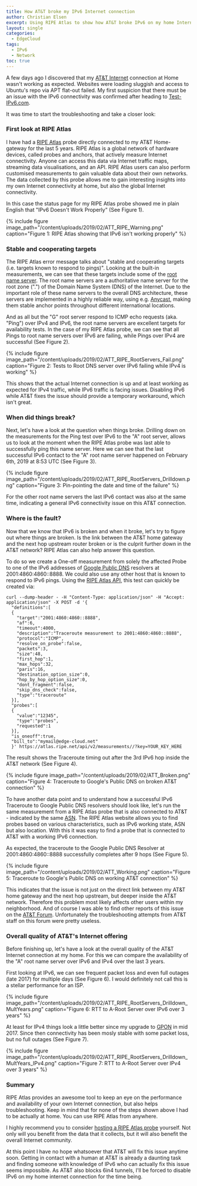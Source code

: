 ```yaml
---
title: How AT&T broke my IPv6 Internet connection
author: Christian Elsen
excerpt: Using RIPE Atlas to show how AT&T broke IPv6 on my home Internet connection.
layout: single
categories:
  - EdgeCloud
tags:
  - IPv6
  - Network
toc: true
---
```

A few days ago I discovered that my [AT&T Internet](https://www.att.com/internet/) connection at Home wasn't working as expected. Websites were loading sluggish and access to Ubuntu's repo via APT flat-out failed. My first suspicion that there must be an issue with the IPv6 connectivity was confirmed after heading to [Test-IPv6.com](https://test-ipv6.com/).

It was time to start the troubleshooting and take a closer look:

### First look at RIPE Atlas
I have had a [RIPE Atlas](https://atlas.ripe.net/) probe directly connected to my AT&T Home-gateway for the last 5 years. RIPE Atlas is a global network of hardware devices, called probes and anchors, that actively measure Internet connectivity. Anyone can access this data via Internet traffic maps, streaming data visualisations, and an API. RIPE Atlas users can also perform customised measurements to gain valuable data about their own networks. The data collected by this probe allows me to gain interesting insights into my own Internet connectivity at home, but also the global Internet connectivity.  

In this case the status page for my RIPE Atlas probe showed me in plain English that "IPv6 Doesn't Work Properly" (See Figure 1).

{% include figure image_path="/content/uploads/2019/02/ATT_RIPE_Warning.png" caption="Figure 1: RIPE Atlas showing that IPv6 isn't working properly" %}

### Stable and cooperating targets

The RIPE Atlas error message talks about "stable and cooperating targets (i.e. targets known to respond to pings)". Looking at the built-in measurements, we can see that these targets include some of the [root name server](https://www.iana.org/domains/root/servers). The root name servers are a authoritative name server for the root zone (".") of the Domain Name System (DNS) of the Internet. Due to the important role of these name servers to the overall DNS architecture, these servers are implemented in a highly reliable way, using e.g. [Anycast](https://en.wikipedia.org/wiki/Anycast), making them stable anchor points throughout different international locations.

And as all but the "G" root server respond to ICMP echo requests (aka. "Ping") over IPv4 and IPv6, the root name servers are excellent targets for availability tests.
In the case of my RIPE Atlas probe, we can see that all Pings to root name servers over IPv6 are failing, while Pings over IPv4 are successful (See Figure 2).

{% include figure image_path="/content/uploads/2019/02/ATT_RIPE_RootServers_Fail.png" caption="Figure 2: Tests to Root DNS server over IPv6 failing while IPv4 is working" %}

This shows that the actual Internet connection is up and at least working as expected for IPv4 traffic, while IPv6 traffic is facing issues. Disabling IPv6 while AT&T fixes the issue should provide a temporary workaround, which isn't great.

### When did things break?

Next, let's have a look at the question when things broke. Drilling down on the measurements for the Ping test over IPv6 to the "A" root server, allows us to look at the moment when the RIPE Atlas probe was last able to successfully ping this name server. Here we can see that the last successful IPv6 contact to the "A" root name server happened on February 6th, 2019 at 8:53 UTC (See Figure 3).

{% include figure image_path="/content/uploads/2019/02/ATT_RIPE_RootServers_Drilldown.png" caption="Figure 3: Pin-pointing the date and time of the failure" %}

For the other root name servers the last IPv6 contact was also at the same time, indicating a general IPv6 connectivity issue on this AT&T connection.

### Where is the fault?

Now that we know that IPv6 is broken and when it broke, let's try to figure out where things are broken. Is the link between the AT&T home gateway and the next hop upstream router broken or is the culprit further down in the AT&T network? RIPE Atlas can also help answer this question.

To do so we create a One-off measurement from solely the affected Probe to one of the IPv6 addresses of [Google Public DNS](https://developers.google.com/speed/public-dns/docs/using) resolvers at 2001:4860:4860::8888. We could also use any other host that is known to respond to IPv6 pings.
Using the [RIPE Atlas API](https://atlas.ripe.net/docs/api/v2/manual/), this test can quickly be created via:

    curl --dump-header - -H "Content-Type: application/json" -H "Accept:
    application/json" -X POST -d '{
      "definitions":[
      {
        "target":"2001:4860:4860::8888",
        "af":6,
        "timeout":4000,
        "description":"Traceroute measurement to 2001:4860:4860::8888",
        "protocol":"ICMP",
        "resolve_on_probe":false,
        "packets":3,
        "size":48,
        "first_hop":1,
        "max_hops":32,
        "paris":16,
        "destination_option_size":0,
        "hop_by_hop_option_size":0,
        "dont_fragment":false,
        "skip_dns_check":false,
        "type":"traceroute"
      }],
      "probes":[
      {
        "value":"12345",
        "type":"probes",
        "requested":1
      }],
      "is_oneoff":true,
      "bill_to":"mymail@edge-cloud.net"
      }' https://atlas.ripe.net/api/v2/measurements//?key=YOUR_KEY_HERE

The result shows the Traceroute timing out after the 3rd IPv6 hop inside the AT&T network (See Figure 4).

{% include figure image_path="/content/uploads/2019/02/ATT_Broken.png" caption="Figure 4: Traceroute to Google's Public DNS on broken AT&T connection" %}

To have another data point and to understand how a successful IPv6 Traceroute to Google Public DNS resolvers should look like, let's run the same measurement from a RIPE Atlas probe that is also connected to AT&T - indicated by the same [ASN](https://en.wikipedia.org/wiki/Autonomous_system_(Internet)). The RIPE Atlas website allows you to find probes based on various characteristics, such as IPv6 working state, ASN but also location. With this it was easy to find a probe that is connected to AT&T with a working IPv6 connection.

As expected, the traceroute to the Google Public DNS Resolver at 2001:4860:4860::8888 successfully completes after 9 hops (See Figure 5).

{% include figure image_path="/content/uploads/2019/02/ATT_Working.png" caption="Figure 5: Traceroute to Google's Public DNS on working AT&T connection" %}

This indicates that the issue is not just on the direct link between my AT&T home gateway and the next hop upstream, but deeper inside the AT&T network. Therefore this problem most likely affects other users within my neighborhood. And of course I was able to find other reports of this issue on the [AT&T Forum](https://forums.att.com/). Unfortunately the troubleshooting attempts from AT&T staff on this forum were pretty useless.

### Overall quality of AT&T's Internet offering

Before finishing up, let's have a look at the overall quality of the AT&T Internet connection at my home. For this we can compare the availability of the "A" root name server over IPv6 and IPv4 over the last 3 years.

First looking at IPv6, we can see frequent packet loss and even full outages (late 2017) for multiple days (See Figure 6). I would definitely not call this is a stellar performance for an ISP.

{% include figure image_path="/content/uploads/2019/02/ATT_RIPE_RootServers_Drilldown_MultYears.png" caption="Figure 6: RTT to A-Root Server over IPv6 over 3 years" %}

At least for IPv4 things look a little better since my upgrade to [GPON](https://en.wikipedia.org/wiki/Passive_optical_network) in mid 2017. Since then connectivity has been mosly stable with some packet loss, but no full outages (See Figure 7).

{% include figure image_path="/content/uploads/2019/02/ATT_RIPE_RootServers_Drilldown_MultYears_IPv4.png" caption="Figure 7: RTT to A-Root Server over IPv4 over 3 years" %}

### Summary

RIPE Atlas provides an awesome tool to keep an eye on the performance and availability of your own Internet connection, but also helps troubleshooting. Keep in mind that for none of the steps shown above I had to be actually at home. You can use RIPE Atlas from anywhere.

I highly recommend you to consider [hosting a RIPE Atlas probe](https://atlas.ripe.net/get-involved/become-a-host/) yourself. Not only will you benefit from the data that it collects, but it will also benefit the overall Internet community.

At this point I have no hope whatsoever that AT&T will fix this issue anytime soon. Getting in contact with a human at AT&T is already a daunting task and finding someone with knowledge of IPv6 who can actually fix this issue seems impossible. As AT&T also blocks 6in4 tunnels, I'll be forced to disable IPv6 on my home internet connection for the time being.
